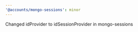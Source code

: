```yaml
---
'@accounts/mongo-sessions': minor
---
```


Changed idProvider to idSessionProvider in mongo-sessions
